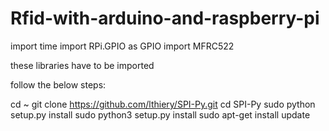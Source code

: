 # Rfid-with-arduino-and-raspberry-pi

import time
import RPi.GPIO as GPIO
import MFRC522

 these libraries have to be imported
 
 
 follow the below steps:
 
 cd ~
git clone https://github.com/lthiery/SPI-Py.git
cd SPI-Py
sudo python setup.py install
sudo python3 setup.py install
sudo apt-get install update
